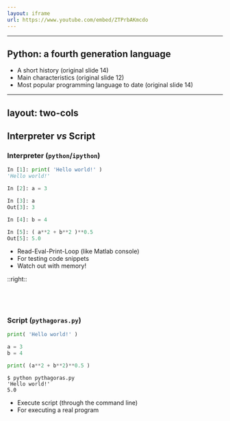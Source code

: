 ```yaml
---
layout: iframe
url: https://www.youtube.com/embed/ZTPrbAKmcdo
---
```


<!-- Youtube video on evolution of programming languages 1958-2025 -->

---

## Python: a fourth generation language

- A short history (original slide 14)
- Main characteristics (original slide 12)
- Most popular programming language to date (original slide 14)

---
layout: two-cols
---

## Interpreter *vs* Script

### Interpreter (`python`/`ipython`)

```py {*}{lines:false}
In [1]: print( 'Hello world!' )
'Hello world!'

In [2]: a = 3

In [3]: a
Out[3]: 3

In [4]: b = 4

In [5]: ( a**2 + b**2 )**0.5
Out[5]: 5.0
```

- Read-Eval-Print-Loop (like Matlab console)
- For testing code snippets
- Watch out with memory!

::right::

## &nbsp;

<v-click>

### Script (`pythagoras.py`)
 
```py
print( 'Hello world!' )

a = 3
b = 4

print( (a**2 + b**2)**0.5 )
```

```console {*}{lines:false}
$ python pythagoras.py
'Hello world!'
5.0
```

- Execute script (through the command line)
- For executing a real program

</v-click>